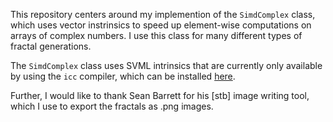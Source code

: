 This repository centers around my implemention of the `SimdComplex` class, which uses vector instrinsics to speed up element-wise computations on arrays of complex numbers. I use this class for many different types of fractal generations.

The `SimdComplex` class uses SVML intrinsics that are currently only available by using the `icc` compiler, which can be installed [here](https://www.intel.com/content/www/us/en/developer/tools/oneapi/dpc-compiler.html).

Further, I would like to thank Sean Barrett for his [stb] image writing tool, which I use to export the fractals as .png images.